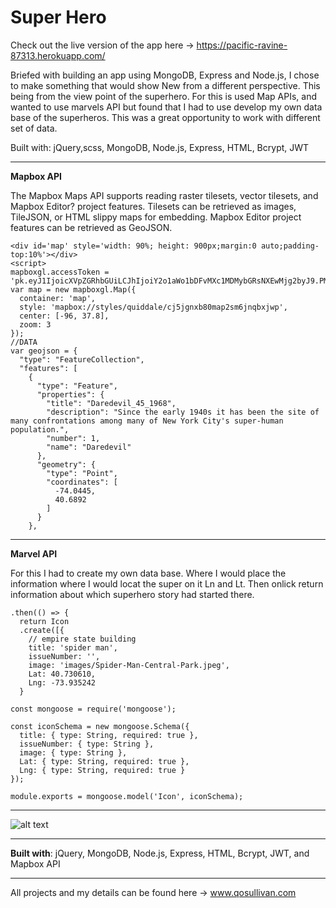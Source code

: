 # Super Hero

Check out the live version of the app here -> https://pacific-ravine-87313.herokuapp.com/

Briefed with building an app using MongoDB, Express and Node.js, I chose to make something that would show New from a different perspective. This being from the view point of the superhero. For this is used Map APIs, and wanted to use marvels API but found that I had to use develop my own data base of the superheros. This was a great opportunity to work with different set of data. 

Built with:  jQuery,scss, MongoDB, Node.js, Express, HTML, Bcrypt, JWT

---
**Mapbox API**

The Mapbox Maps API supports reading raster tilesets, vector tilesets, and Mapbox Editor? project features. Tilesets can be retrieved as images, TileJSON, or HTML slippy maps for embedding. Mapbox Editor project features can be retrieved as GeoJSON. 

```
<div id='map' style='width: 90%; height: 900px;margin:0 auto;padding-top:10%'></div>
<script>
mapboxgl.accessToken = 'pk.eyJ1IjoicXVpZGRhbGUiLCJhIjoiY2o1aWo1bDFvMXc1MDMybGRsNXEwMjg2byJ9.PMC4oYkMmQY5r7n9BvJrbA';
var map = new mapboxgl.Map({
  container: 'map',
  style: 'mapbox://styles/quiddale/cj5jgnxb80map2sm6jnqbxjwp',
  center: [-96, 37.8],
  zoom: 3
});
//DATA
var geojson = {
  "type": "FeatureCollection",
  "features": [
    {
      "type": "Feature",
      "properties": {
        "title": "Daredevil_45_1968",
        "description": "Since the early 1940s it has been the site of many confrontations among many of New York City's super-human population.",
        "number": 1,
        "name": "Daredevil"
      },
      "geometry": {
        "type": "Point",
        "coordinates": [
          -74.0445,
          40.6892
        ]
      }
    },
```

---

**Marvel API**

For this I had to create my own data base. Where I would place the information where I would locat the super on it Ln and Lt. Then onlick return information about which superhero story had started there.

```
.then(() => {
  return Icon
  .create([{
    // empire state building
    title: 'spider man',
    issueNumber: '',
    image: 'images/Spider-Man-Central-Park.jpeg',
    Lat: 40.730610,
    Lng: -73.935242
  }
```
```
const mongoose = require('mongoose');

const iconSchema = new mongoose.Schema({
  title: { type: String, required: true },
  issueNumber: { type: String },
  image: { type: String },
  Lat: { type: String, required: true },
  Lng: { type: String, required: true }
});

module.exports = mongoose.model('Icon', iconSchema);
```
---

![alt text](https://i.imgur.com/zdlUN68.png "Collision Course Screengrab")

---

**Built with**: jQuery, MongoDB, Node.js, Express, HTML, Bcrypt, JWT, and Mapbox API

---
All projects and my details can be found here -> www.qosullivan.com